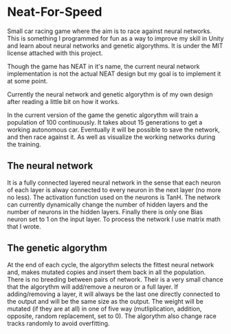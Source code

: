 # Neat-For-Speed
Small car racing game where the aim is to race against neural networks. This is something I programmed for fun as a way to improve my skill in Unity and learn about neural networks and genetic algorythms. It is under the MIT license attached with this project.

Though the game has NEAT in it's name, the current neural network implementation is not the actual NEAT design but my goal is to implement it at some point.

Currently the neural network and genetic algorythm is of my own design after reading a little bit on how it works.

In the current version of the game the genetic algorythm will train a population of 100 continuously. It takes about 15 generations to get a working autonomous car. Eventually it will be possible to save the network, and then race against it. As well as visualize the working networks during the training.

## The neural network
It is a fully connected layered neural network in the sense that each neuron of each layer is alway connected to every neuron in the next layer (no more no less). The activation function used on the neurons is TanH. The network can currently dynamically change the number of hidden layers and the number of neurons in the hidden layers. Finally there is only one Bias neuron set to 1 on the input layer. To process the network I use matrix math that I wrote.

## The genetic algorythm
At the end of each cycle, the algorythm selects the fittest neural network and, makes mutated copies and insert them back in all the population. There is no breeding between pairs of network. Their is a very small chance that the algorythm will add/remove a neuron or a full layer. If adding/removing a layer, it will always be the last one directly connected to the output and will be the same size as the output. The weight will be mutated (if they are at all) in one of five way (mutliplication, addition, opposite, random replacement, set to 0). The algorythm also change race tracks randomly to avoid overfitting.

